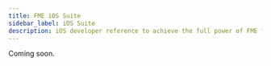 ```yaml
---
title: FME iOS Suite
sidebar_label: iOS Suite
description: iOS developer reference to achieve the full power of FME for iOS
---
```

Coming soon.